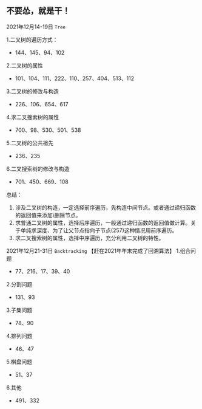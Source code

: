 <!--
 * @Description: 
 * @Autor: Blueheart
 * @Date: 2021-01-03 21:24:02
 * @LastEditTime: 2021-12-31 14:49:32
 * @FilePath: \DataStructures_Algorithm_Leetcode_JavaScript\readme.md
-->
## 不要怂，就是干！

2021年12月14-19日 `Tree`

1.二叉树的遍历方式：

- 144、145、94、102

2.二叉树的属性

- 101、104、111、222、110、257、404、513、112

3.二叉树的修改与构造

- 226、106、654、617

4.求二叉搜索树的属性

- 700、98、530、501、538

5.二叉树的公共祖先

- 236、235

6.二叉搜索树的修改与构造

- 701、450、669、108

总结：
 1. 涉及二叉树的构造，一定选择前序遍历，先构造中间节点。或者通过递归函数的返回值来添加\删除节点。
 2. 求普通二叉树的属性，选择后序遍历，一般通过递归函数的返回值做计算。关于单纯求深度、为了让父节点指向子节点(257)这种情况用前序遍历。
 3. 求二叉搜索树的属性，选择中序遍历，充分利用二叉树的特性。 

2021年12月21-31日 `Backtracking`  【赶在2021年年末完成了回溯算法】
1.组合问题
 - 77、216、17、39、40

2.分割问题
 - 131、93

3.子集问题
 - 78、90

4.排列问题
 - 46、47

5.棋盘问题
 - 51、37

6.其他
 - 491、332




